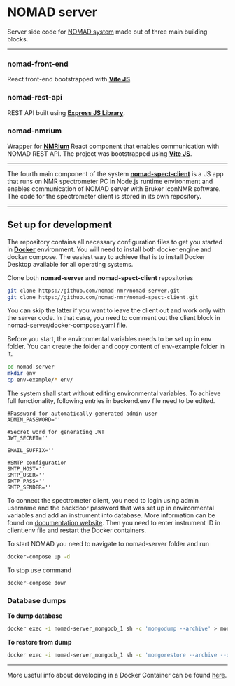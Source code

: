 # NOMAD server

Server side code for [NOMAD system](https://www.nomad-nmr.uk/) made out of three main building blocks.

---

### nomad-front-end

React front-end bootstrapped with **[Vite JS](https://vitejs.dev/)**.

### nomad-rest-api

REST API built using **[Express JS Library](https://expressjs.com/)**.

### nomad-nmrium

Wrapper for **[NMRium](https://www.nmrium.org/)** React component that enables communication with NOMAD REST API.
The project was bootstrapped using **[Vite JS](https://vitejs.dev/)**.

---

The fourth main component of the system **[nomad-spect-client](https://github.com/nomad-nmr/nomad-spect-client)** is a JS app that runs on NMR spectrometer PC in Node.js runtime environment and enables communication of NOMAD server with Bruker IconNMR software. The code for the spectrometer client is stored in its own repository.

---

## Set up for development

The repository contains all necessary configuration files to get you started in **[Docker](https://www.docker.com/)** environment.
You will need to install both docker engine and docker compose. The easiest way to achieve that is to install Docker Desktop available for all operating systems.

Clone both **nomad-server** and **nomad-spect-client** repositories

```bash
git clone https://github.com/nomad-nmr/nomad-server.git
git clone https://github.com/nomad-nmr/nomad-spect-client.git
```

You can skip the latter if you want to leave the client out and work only with the server code. In that case, you need to comment out the client block in nomad-server/docker-compose.yaml file.

Before you start, the environmental variables needs to be set up in env folder. You can create the folder and copy content of env-example folder in it.

```bash
cd nomad-server
mkdir env
cp env-example/* env/
```

The system shall start without editing environmental variables. To achieve full functionality, following entries in backend.env file need to be edited.

```env
#Password for automatically generated admin user
ADMIN_PASSWORD=''

#Secret word for generating JWT
JWT_SECRET=''

EMAIL_SUFFIX=''

#SMTP configuration
SMTP_HOST=''
SMTP_USER=''
SMTP_PASS=''
SMTP_SENDER=''
```

To connect the spectrometer client, you need to login using admin username and the backdoor password that was set up in environmental variables and add an instrument into database. More information can be found on [documentation website](https://www.nomad-nmr.uk/docs/getting-started/NOMAD-config). Then you need to enter instrument ID in client.env file and restart the Docker containers.

To start NOMAD you need to navigate to nomad-server folder and run

```bash
docker-compose up -d
```

To stop use command

```console
docker-compose down
```

### Database dumps

**To dump database**

```bash
docker exec -i nomad-server_mongodb_1 sh -c 'mongodump --archive' > mongodb.dump
```

**To restore from dump**

```bash
docker exec -i nomad-server_mongodb_1 sh -c 'mongorestore --archive --drop' < mongodb.dump
```

---

More useful info about developing in a Docker Container can be found [here](https://code.visualstudio.com/docs/remote/containers).
